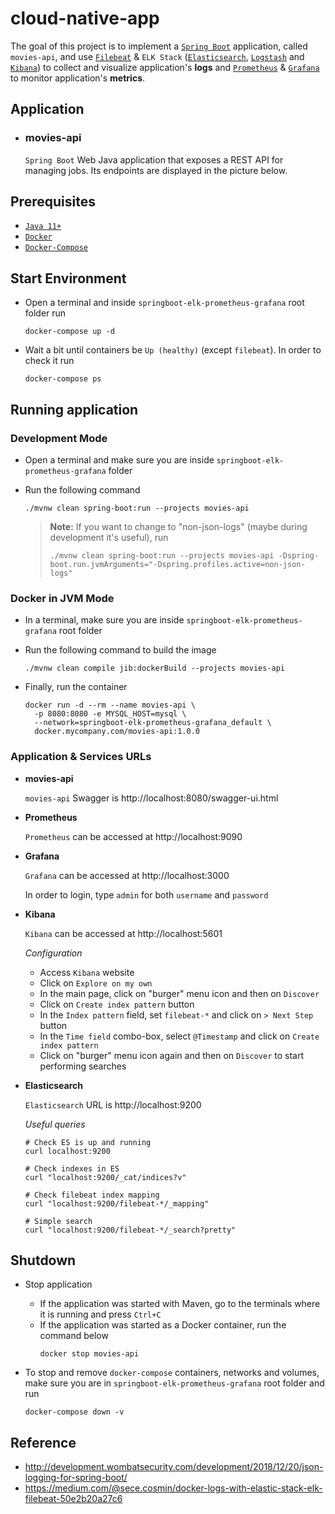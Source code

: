 # cloud-native-app

The goal of this project is to implement a [`Spring Boot`](https://docs.spring.io/spring-boot/docs/current/reference/htmlsingle/) application, called `movies-api`, and use [`Filebeat`](https://www.elastic.co/beats/filebeat) & `ELK Stack` ([`Elasticsearch`](https://www.elastic.co/elasticsearch), [`Logstash`](https://www.elastic.co/logstash) and [`Kibana`](https://www.elastic.co/kibana)) to collect and visualize application's **logs** and [`Prometheus`](https://prometheus.io/) & [`Grafana`](https://grafana.com/) to monitor application's **metrics**.

## Application

- ### movies-api

  `Spring Boot` Web Java application that exposes a REST API for managing jobs. Its endpoints are displayed in the picture below.

## Prerequisites

- [`Java 11+`](https://www.oracle.com/java/technologies/javase-jdk11-downloads.html)
- [`Docker`](https://www.docker.com/)
- [`Docker-Compose`](https://docs.docker.com/compose/install/)

## Start Environment

- Open a terminal and inside `springboot-elk-prometheus-grafana` root folder run
  ```
  docker-compose up -d
  ```

- Wait a bit until containers be `Up (healthy)` (except `filebeat`). In order to check it run
  ```
  docker-compose ps
  ```

## Running application

### Development Mode

- Open a terminal and make sure you are inside `springboot-elk-prometheus-grafana` folder

- Run the following command
  ```
  ./mvnw clean spring-boot:run --projects movies-api
  ```
  > **Note:** If you want to change to "non-json-logs" (maybe during development it's useful), run
  > ```
  > ./mvnw clean spring-boot:run --projects movies-api -Dspring-boot.run.jvmArguments="-Dspring.profiles.active=non-json-logs"
  > ```

### Docker in JVM Mode

- In a terminal, make sure you are inside `springboot-elk-prometheus-grafana` root folder

- Run the following command to build the image
  ```
  ./mvnw clean compile jib:dockerBuild --projects movies-api
  ```

- Finally, run the container
  ```
  docker run -d --rm --name movies-api \
    -p 8080:8080 -e MYSQL_HOST=mysql \
    --network=springboot-elk-prometheus-grafana_default \
    docker.mycompany.com/movies-api:1.0.0
  ```

### Application & Services URLs

- **movies-api**
  
  `movies-api` Swagger is http://localhost:8080/swagger-ui.html

- **Prometheus**

  `Prometheus` can be accessed at http://localhost:9090

- **Grafana**

  `Grafana` can be accessed at http://localhost:3000

  In order to login, type `admin` for both `username` and `password`

- **Kibana**

  `Kibana` can be accessed at http://localhost:5601

  _Configuration_

  - Access `Kibana` website
  - Click on `Explore on my own`
  - In the main page, click on "burger" menu icon and then on `Discover`
  - Click on `Create index pattern` button
  - In the `Index pattern` field, set `filebeat-*` and click on `> Next Step` button
  - In the `Time field` combo-box, select `@Timestamp` and click on `Create index pattern`
  - Click on "burger" menu icon again and then on `Discover` to start performing searches

- **Elasticsearch**

  `Elasticsearch` URL is http://localhost:9200

  _Useful queries_
  ```
  # Check ES is up and running
  curl localhost:9200
  
  # Check indexes in ES
  curl "localhost:9200/_cat/indices?v"
  
  # Check filebeat index mapping
  curl "localhost:9200/filebeat-*/_mapping"
  
  # Simple search
  curl "localhost:9200/filebeat-*/_search?pretty"
  ```

## Shutdown

- Stop application

  - If the application was started with Maven, go to the terminals where it is running and press `Ctrl+C`
  - If the application was started as a Docker container, run the command below
    ```
    docker stop movies-api
    ```

- To stop and remove `docker-compose` containers, networks and volumes, make sure you are in `springboot-elk-prometheus-grafana` root folder and run
  ```
  docker-compose down -v
  ```

## Reference

- http://development.wombatsecurity.com/development/2018/12/20/json-logging-for-spring-boot/
- https://medium.com/@sece.cosmin/docker-logs-with-elastic-stack-elk-filebeat-50e2b20a27c6
